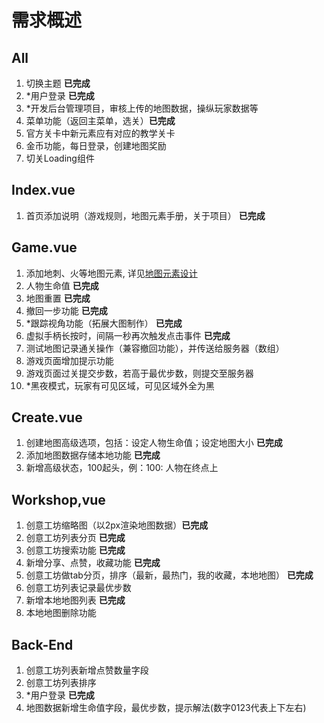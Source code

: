 # 需求概述

## All
1. 切换主题 **已完成**
2. *用户登录 **已完成**
3. *开发后台管理项目，审核上传的地图数据，操纵玩家数据等
4. 菜单功能（返回主菜单，选关）**已完成**
5. 官方关卡中新元素应有对应的教学关卡
6. 金币功能，每日登录，创建地图奖励
7. 切关Loading组件

## Index.vue
1. 首页添加说明（游戏规则，地图元素手册，关于项目） **已完成**

## Game.vue
1. 添加地刺、火等地图元素, 详见[地图元素设计](./MapElements.md)
2. 人物生命值 **已完成**
3. 地图重置 **已完成**
4. 撤回一步功能 **已完成**
5. *跟踪视角功能（拓展大图制作） **已完成**
6. 虚拟手柄长按时，间隔一秒再次触发点击事件 **已完成**
7. 测试地图记录通关操作（兼容撤回功能），并传送给服务器（数组）
8. 游戏页面增加提示功能
9. 游戏页面过关提交步数，若高于最优步数，则提交至服务器
10. *黑夜模式，玩家有可见区域，可见区域外全为黑

## Create.vue
1. 创建地图高级选项，包括：设定人物生命值；设定地图大小 **已完成**
2. 添加地图数据存储本地功能  **已完成**
3. 新增高级状态，100起头，例：100: 人物在终点上

## Workshop,vue
1. 创意工坊缩略图（以2px渲染地图数据）**已完成**
2. 创意工坊列表分页 **已完成**
3. 创意工坊搜索功能 **已完成**
4. 新增分享、点赞，收藏功能 **已完成**
5. 创意工坊做tab分页，排序（最新，最热门，我的收藏，本地地图） **已完成**
6. 创意工坊列表记录最优步数
7. 新增本地地图列表 **已完成**
8. 本地地图删除功能

## Back-End
1. 创意工坊列表新增点赞数量字段
2. 创意工坊列表排序
3. *用户登录  **已完成**
4. 地图数据新增生命值字段，最优步数，提示解法(数字0123代表上下左右)
